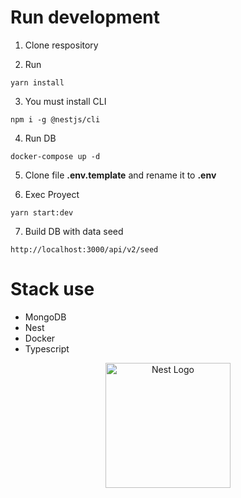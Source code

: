 # Run development

1. Clone respository

2. Run

```
yarn install
```

3. You must install CLI

```
npm i -g @nestjs/cli
```

4. Run DB

```
docker-compose up -d
```

5. Clone file **.env.template** and rename it to **.env**

6. Exec Proyect

```
yarn start:dev
```

7. Build DB with data seed

```
http://localhost:3000/api/v2/seed
```

# Stack use

- MongoDB
- Nest
- Docker
- Typescript

<p align="center">
  <a href="http://nestjs.com/" target="blank"><img src="https://nestjs.com/img/logo-small.svg" width="200" alt="Nest Logo" /></a>
</p>
